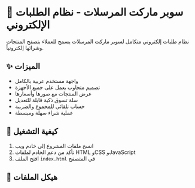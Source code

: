 # 🛒 سوبر ماركت المرسلات - نظام الطلبات الإلكتروني

نظام طلبات إلكتروني متكامل لسوبر ماركت المرسلات يسمح للعملاء بتصفح المنتجات وشرائها إلكترونياً.

## ✨ الميزات

- واجهة مستخدم عربية بالكامل
- تصميم متجاوب يعمل على جميع الأجهزة
- عرض المنتجات مع صورها وأسعارها
- سلة تسوق ذكية قابلة للتعديل
- حساب تلقائي للمجموع والضريبة
- عملية شراء سهلة ومبسطة

## 🚀 كيفية التشغيل

1. انسخ ملفات المشروع إلى خادم ويب
2. تأكد من دعم الخادم لملفات HTML وCSS وJavaScript
3. افتح الملف `index.html` في المتصفح

## 📁 هيكل الملفات

